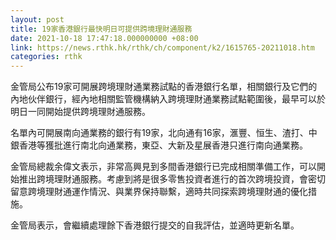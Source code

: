 ```yaml
---
layout: post
title: 19家香港銀行最快明日可提供跨境理財通服務
date: 2021-10-18 17:47:18.000000000 +08:00
link: https://news.rthk.hk/rthk/ch/component/k2/1615765-20211018.htm
categories: rthk
---
```


金管局公布19家可開展跨境理財通業務試點的香港銀行名單，相關銀行及它們的內地伙伴銀行，經內地相關監管機構納入跨境理財通業務試點範圍後，最早可以於明日一同開始提供跨境理財通服務。

名單內可開展南向通業務的銀行有19家，北向通有16家，滙豐、恒生、渣打、中銀香港等獲批進行南北向通業務，東亞、大新及星展香港只進行南向通業務。

金管局總裁余偉文表示，非常高興見到多間香港銀行已完成相關準備工作，可以開始推出跨境理財通服務。考慮到將是很多零售投資者進行的首次跨境投資，會密切留意跨境理財通運作情況、與業界保持聯繫，適時共同探索跨境理財通的優化措施。

金管局表示，會繼續處理餘下香港銀行提交的自我評估，並適時更新名單。
